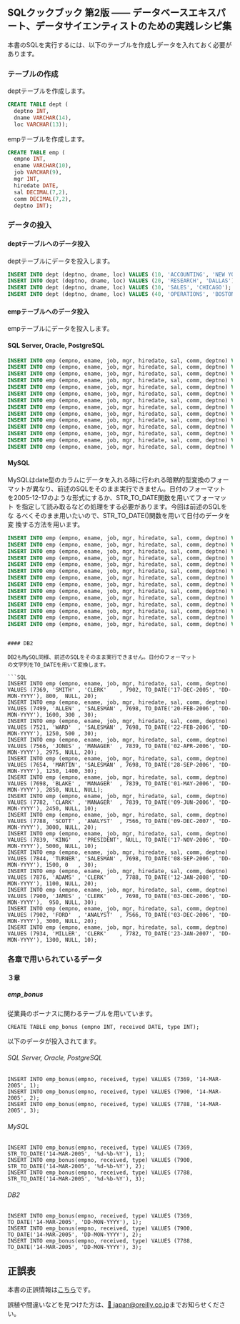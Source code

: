 ## SQLクックブック 第2版 ―― データベースエキスパート、データサイエンティストのための実践レシピ集

本書のSQLを実行するには、以下のテーブルを作成しデータを入れておく必要があります。

### テーブルの作成

deptテーブルを作成します。

```SQL
CREATE TABLE dept (
  deptno INT,
  dname VARCHAR(14),
  loc VARCHAR(13));

```

empテーブルを作成します。

```SQL
CREATE TABLE emp (
  empno INT,
  ename VARCHAR(10),
  job VARCHAR(9),
  mgr INT,
  hiredate DATE,
  sal DECIMAL(7,2),
  comm DECIMAL(7,2),
  deptno INT);
```

### データの投入

#### deptテーブルへのデータ投入


deptテーブルにデータを投入します。

```SQL
INSERT INTO dept (deptno, dname, loc) VALUES (10, 'ACCOUNTING', 'NEW YORK');
INSERT INTO dept (deptno, dname, loc) VALUES (20, 'RESEARCH', 'DALLAS');
INSERT INTO dept (deptno, dname, loc) VALUES (30, 'SALES', 'CHICAGO');
INSERT INTO dept (deptno, dname, loc) VALUES (40, 'OPERATIONS', 'BOSTON');
```

#### empテーブルへのデータ投入

empテーブルにデータを投入します。

#### SQL Server, Oracle, PostgreSQL

```SQL
INSERT INTO emp (empno, ename, job, mgr, hiredate, sal, comm, deptno) VALUES (7369, 'SMITH' , 'CLERK'    , 7902, '17-DEC-2005', 800,  NULL, 20);
INSERT INTO emp (empno, ename, job, mgr, hiredate, sal, comm, deptno) VALUES (7499, 'ALLEN' , 'SALESMAN' , 7698, '20-FEB-2006', 1600, 300 , 30);
INSERT INTO emp (empno, ename, job, mgr, hiredate, sal, comm, deptno) VALUES (7521, 'WARD'  , 'SALESMAN' , 7698, '22-FEB-2006', 1250, 500 , 30);
INSERT INTO emp (empno, ename, job, mgr, hiredate, sal, comm, deptno) VALUES (7566, 'JONES' , 'MANAGER'  , 7839, '02-APR-2006', 2975, NULL, 20);
INSERT INTO emp (empno, ename, job, mgr, hiredate, sal, comm, deptno) VALUES (7654, 'MARTIN', 'SALESMAN' , 7698, '28-SEP-2006', 1250, 1400, 30);
INSERT INTO emp (empno, ename, job, mgr, hiredate, sal, comm, deptno) VALUES (7698, 'BLAKE' , 'MANAGER'  , 7839, '01-MAY-2006', 2850, NULL, NULL);
INSERT INTO emp (empno, ename, job, mgr, hiredate, sal, comm, deptno) VALUES (7782, 'CLARK' , 'MANAGER'  , 7839, '09-JUN-2006', 2450, NULL, 10);
INSERT INTO emp (empno, ename, job, mgr, hiredate, sal, comm, deptno) VALUES (7788, 'SCOTT' , 'ANALYST'  , 7566, '09-DEC-2007', 3000, NULL, 20);
INSERT INTO emp (empno, ename, job, mgr, hiredate, sal, comm, deptno) VALUES (7839, 'KING'  , 'PRESIDENT', NULL, '17-NOV-2006', 5000, NULL, 10);
INSERT INTO emp (empno, ename, job, mgr, hiredate, sal, comm, deptno) VALUES (7844, 'TURNER', 'SALESMAN' , 7698, '08-SEP-2006', 1500, 0   , 30);
INSERT INTO emp (empno, ename, job, mgr, hiredate, sal, comm, deptno) VALUES (7876, 'ADAMS' , 'CLERK'    , 7788, '12-JAN-2008', 1100, NULL, 20);
INSERT INTO emp (empno, ename, job, mgr, hiredate, sal, comm, deptno) VALUES (7900, 'JAMES' , 'CLERK'    , 7698, '03-DEC-2006',  950, NULL, 30);
INSERT INTO emp (empno, ename, job, mgr, hiredate, sal, comm, deptno) VALUES (7902, 'FORD'  , 'ANALYST'  , 7566, '03-DEC-2006', 3000, NULL, 20);
INSERT INTO emp (empno, ename, job, mgr, hiredate, sal, comm, deptno) VALUES (7934, 'MILLER', 'CLERK'    , 7782, '23-JAN-2007', 1300, NULL, 10);
```

#### MySQL

MySQLはdate型のカラムにデータを入れる時に行われる暗黙的型変換のフォー
マットが異なり、前述のSQLをそのまま実行できません。日付のフォーマット
を2005-12-17のような形式にするか、STR_TO_DATE関数を用いてフォーマット
を指定して読み取るなどの処理をする必要があります。今回は前述のSQLをな
るべくそのまま用いたいので、STR_TO_DATE()関数を用いて日付のデータを変
換する方法を用います。

```SQL
INSERT INTO emp (empno, ename, job, mgr, hiredate, sal, comm, deptno) VALUES (7369, 'SMITH' , 'CLERK'    , 7902, STR_TO_DATE('17-DEC-2005', '%d-%b-%Y'), 800,  NULL, 20);
INSERT INTO emp (empno, ename, job, mgr, hiredate, sal, comm, deptno) VALUES (7499, 'ALLEN' , 'SALESMAN' , 7698, STR_TO_DATE('20-FEB-2006', '%d-%b-%Y'), 1600, 300 , 30);
INSERT INTO emp (empno, ename, job, mgr, hiredate, sal, comm, deptno) VALUES (7521, 'WARD'  , 'SALESMAN' , 7698, STR_TO_DATE('22-FEB-2006', '%d-%b-%Y'), 1250, 500 , 30);
INSERT INTO emp (empno, ename, job, mgr, hiredate, sal, comm, deptno) VALUES (7566, 'JONES' , 'MANAGER'  , 7839, STR_TO_DATE('02-APR-2006', '%d-%b-%Y'), 2975, NULL, 20);
INSERT INTO emp (empno, ename, job, mgr, hiredate, sal, comm, deptno) VALUES (7654, 'MARTIN', 'SALESMAN' , 7698, STR_TO_DATE('28-SEP-2006', '%d-%b-%Y'), 1250, 1400, 30);
INSERT INTO emp (empno, ename, job, mgr, hiredate, sal, comm, deptno) VALUES (7698, 'BLAKE' , 'MANAGER'  , 7839, STR_TO_DATE('01-MAY-2006', '%d-%b-%Y'), 2850, NULL, NULL);
INSERT INTO emp (empno, ename, job, mgr, hiredate, sal, comm, deptno) VALUES (7782, 'CLARK' , 'MANAGER'  , 7839, STR_TO_DATE('09-JUN-2006', '%d-%b-%Y'), 2450, NULL, 10);
INSERT INTO emp (empno, ename, job, mgr, hiredate, sal, comm, deptno) VALUES (7788, 'SCOTT' , 'ANALYST'  , 7566, STR_TO_DATE('09-DEC-2007', '%d-%b-%Y'), 3000, NULL, 20);
INSERT INTO emp (empno, ename, job, mgr, hiredate, sal, comm, deptno) VALUES (7839, 'KING'  , 'PRESIDENT', NULL, STR_TO_DATE('17-NOV-2006', '%d-%b-%Y'), 5000, NULL, 10);
INSERT INTO emp (empno, ename, job, mgr, hiredate, sal, comm, deptno) VALUES (7844, 'TURNER', 'SALESMAN' , 7698, STR_TO_DATE('08-SEP-2006', '%d-%b-%Y'), 1500, 0   , 30);
INSERT INTO emp (empno, ename, job, mgr, hiredate, sal, comm, deptno) VALUES (7876, 'ADAMS' , 'CLERK'    , 7788, STR_TO_DATE('12-JAN-2008', '%d-%b-%Y'), 1100, NULL, 20);
INSERT INTO emp (empno, ename, job, mgr, hiredate, sal, comm, deptno) VALUES (7900, 'JAMES' , 'CLERK'    , 7698, STR_TO_DATE('03-DEC-2006', '%d-%b-%Y'),  950, NULL, 30);
INSERT INTO emp (empno, ename, job, mgr, hiredate, sal, comm, deptno) VALUES (7902, 'FORD'  , 'ANALYST'  , 7566, STR_TO_DATE('03-DEC-2006', '%d-%b-%Y'), 3000, NULL, 20);
INSERT INTO emp (empno, ename, job, mgr, hiredate, sal, comm, deptno) VALUES (7934, 'MILLER', 'CLERK'    , 7782, STR_TO_DATE('23-JAN-2007', '%d-%b-%Y'), 1300, NULL, 10);
```
```

#### DB2

DB2もMySQL同様、前述のSQLをそのまま実行できません。日付のフォーマット
の文字列をTO_DATEを用いて変換します。

```SQL
INSERT INTO emp (empno, ename, job, mgr, hiredate, sal, comm, deptno) VALUES (7369, 'SMITH' , 'CLERK'    , 7902, TO_DATE('17-DEC-2005', 'DD-MON-YYYY'), 800,  NULL, 20);
INSERT INTO emp (empno, ename, job, mgr, hiredate, sal, comm, deptno) VALUES (7499, 'ALLEN' , 'SALESMAN' , 7698, TO_DATE('20-FEB-2006', 'DD-MON-YYYY'), 1600, 300 , 30);
INSERT INTO emp (empno, ename, job, mgr, hiredate, sal, comm, deptno) VALUES (7521, 'WARD'  , 'SALESMAN' , 7698, TO_DATE('22-FEB-2006', 'DD-MON-YYYY'), 1250, 500 , 30);
INSERT INTO emp (empno, ename, job, mgr, hiredate, sal, comm, deptno) VALUES (7566, 'JONES' , 'MANAGER'  , 7839, TO_DATE('02-APR-2006', 'DD-MON-YYYY'), 2975, NULL, 20);
INSERT INTO emp (empno, ename, job, mgr, hiredate, sal, comm, deptno) VALUES (7654, 'MARTIN', 'SALESMAN' , 7698, TO_DATE('28-SEP-2006', 'DD-MON-YYYY'), 1250, 1400, 30);
INSERT INTO emp (empno, ename, job, mgr, hiredate, sal, comm, deptno) VALUES (7698, 'BLAKE' , 'MANAGER'  , 7839, TO_DATE('01-MAY-2006', 'DD-MON-YYYY'), 2850, NULL, NULL);
INSERT INTO emp (empno, ename, job, mgr, hiredate, sal, comm, deptno) VALUES (7782, 'CLARK' , 'MANAGER'  , 7839, TO_DATE('09-JUN-2006', 'DD-MON-YYYY'), 2450, NULL, 10);
INSERT INTO emp (empno, ename, job, mgr, hiredate, sal, comm, deptno) VALUES (7788, 'SCOTT' , 'ANALYST'  , 7566, TO_DATE('09-DEC-2007', 'DD-MON-YYYY'), 3000, NULL, 20);
INSERT INTO emp (empno, ename, job, mgr, hiredate, sal, comm, deptno) VALUES (7839, 'KING'  , 'PRESIDENT', NULL, TO_DATE('17-NOV-2006', 'DD-MON-YYYY'), 5000, NULL, 10);
INSERT INTO emp (empno, ename, job, mgr, hiredate, sal, comm, deptno) VALUES (7844, 'TURNER', 'SALESMAN' , 7698, TO_DATE('08-SEP-2006', 'DD-MON-YYYY'), 1500, 0   , 30);
INSERT INTO emp (empno, ename, job, mgr, hiredate, sal, comm, deptno) VALUES (7876, 'ADAMS' , 'CLERK'    , 7788, TO_DATE('12-JAN-2008', 'DD-MON-YYYY'), 1100, NULL, 20);
INSERT INTO emp (empno, ename, job, mgr, hiredate, sal, comm, deptno) VALUES (7900, 'JAMES' , 'CLERK'    , 7698, TO_DATE('03-DEC-2006', 'DD-MON-YYYY'),  950, NULL, 30);
INSERT INTO emp (empno, ename, job, mgr, hiredate, sal, comm, deptno) VALUES (7902, 'FORD'  , 'ANALYST'  , 7566, TO_DATE('03-DEC-2006', 'DD-MON-YYYY'), 3000, NULL, 20);
INSERT INTO emp (empno, ename, job, mgr, hiredate, sal, comm, deptno) VALUES (7934, 'MILLER', 'CLERK'    , 7782, TO_DATE('23-JAN-2007', 'DD-MON-YYYY'), 1300, NULL, 10);
```

### 各章で用いられているデータ

#### ３章

##### emp_bonus

従業員のボーナスに関わるテーブルを用いています。

```
CREATE TABLE emp_bonus (empno INT, received DATE, type INT);
```


以下のデータが投入されてます。

###### SQL Server, Oracle, PostgreSQL

```
INSERT INTO emp_bonus(empno, received, type) VALUES (7369, '14-MAR-2005', 1);
INSERT INTO emp_bonus(empno, received, type) VALUES (7900, '14-MAR-2005', 2);
INSERT INTO emp_bonus(empno, received, type) VALUES (7788, '14-MAR-2005', 3);
```

###### MySQL

```
INSERT INTO emp_bonus(empno, received, type) VALUES (7369, STR_TO_DATE('14-MAR-2005', '%d-%b-%Y'), 1);
INSERT INTO emp_bonus(empno, received, type) VALUES (7900, STR_TO_DATE('14-MAR-2005', '%d-%b-%Y'), 2);
INSERT INTO emp_bonus(empno, received, type) VALUES (7788, STR_TO_DATE('14-MAR-2005', '%d-%b-%Y'), 3);
```

###### DB2

```
INSERT INTO emp_bonus(empno, received, type) VALUES (7369, TO_DATE('14-MAR-2005', 'DD-MON-YYYY'), 1);
INSERT INTO emp_bonus(empno, received, type) VALUES (7900, TO_DATE('14-MAR-2005', 'DD-MON-YYYY'), 2);
INSERT INTO emp_bonus(empno, received, type) VALUES (7788, TO_DATE('14-MAR-2005', 'DD-MON-YYYY'), 3);
```

## 正誤表

本書の正誤情報は[こちら](https://www.oreilly.co.jp/books/9784873119779/#errata0)です。

誤植や間違いなどを見つけた方は、[:email: japan@oreilly.co.jp](<mailto:japan@oreilly.co.jp>)までお知らせください。
